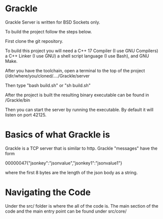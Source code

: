 # Grackle

Grackle Server is written for BSD Sockets only.

To build the project follow the steps below.

First clone the git repository.

To build this project you will need a C++ 17 Compiler (I use GNU Compilers) a C++ Linker (I use GNU) a shell script language (I use Bash), and GNU Make.

After you have the toolchain, open a terminal to the top of the project (/dir/where/you/cloned/..../Grackle/server

Then type "bash build.sh" or "sh build.sh"

After the project is built the resulting binary executable can be found in /Grackle/bin

Then you can start the server by running the executable. By default it will listen on port 42125.


# Basics of what Grackle is
Grackle is a TCP server that is similar to http. Grackle "messages" have the form

00000047{"jsonkey":"jsonvalue","jsonkey1":"jsonvalue1"}

where the first 8 bytes are the length of the json body as a string.

# Navigating the Code
Under the src/ folder is where the all of the code is. The main section of the code and the main entry point can be found under  src/core/


